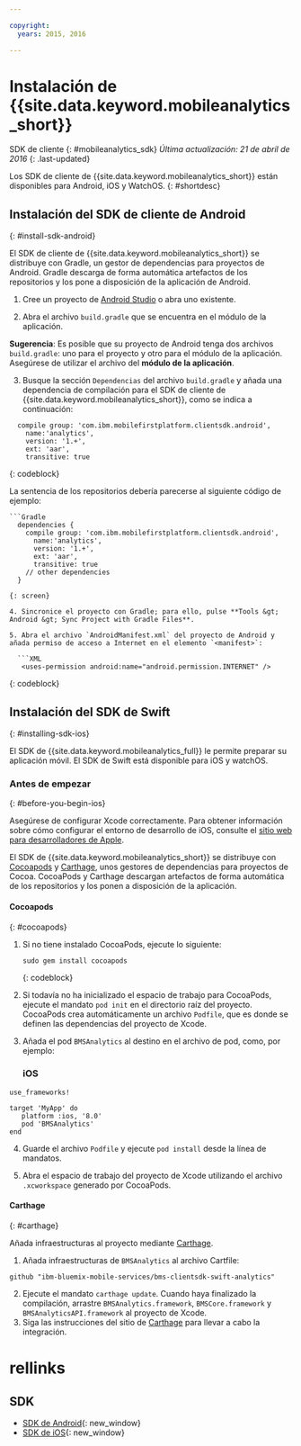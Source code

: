 ```yaml
---

copyright:
  years: 2015, 2016

---
```


# Instalación de {{site.data.keyword.mobileanalytics_short}}
SDK de cliente
{: #mobileanalytics_sdk}
*Última actualización: 21 de abril de 2016*
{: .last-updated}

Los SDK de cliente de {{site.data.keyword.mobileanalytics_short}}
están disponibles para Android, iOS y WatchOS.
{: #shortdesc}

## Instalación del SDK de cliente de Android
{: #install-sdk-android}

El SDK de cliente de {{site.data.keyword.mobileanalytics_short}} se distribuye con Gradle, un gestor de dependencias para proyectos de Android. Gradle descarga de forma automática artefactos de los repositorios y los pone a disposición de la aplicación de Android.

1. Cree un proyecto de [Android Studio](http://developer.android.com/sdk/index.html) o abra uno existente.

2. Abra el archivo `build.gradle` que se encuentra en el módulo de la aplicación.

  **Sugerencia**: Es posible que su proyecto de Android tenga dos archivos `build.gradle`: uno para el proyecto y otro para el módulo de la aplicación. Asegúrese de utilizar el archivo del **módulo de la aplicación**.

3. Busque la sección `Dependencias` del archivo `build.gradle` y añada una dependencia de compilación para el SDK de cliente de {{site.data.keyword.mobileanalytics_short}}, como se indica a continuación:

  ```Gradle
    compile group: 'com.ibm.mobilefirstplatform.clientsdk.android',    
      name:'analytics',
      version: '1.+',
      ext: 'aar',
      transitive: true
  ```
  {: codeblock}

  La sentencia de los repositorios debería parecerse al siguiente código de ejemplo:

	```Gradle
      dependencies {
        compile group: 'com.ibm.mobilefirstplatform.clientsdk.android',    
          name:'analytics',
          version: '1.+',
          ext: 'aar',
          transitive: true
    	// other dependencies  
      }
  ```
  {: screen}

4. Sincronice el proyecto con Gradle; para ello, pulse **Tools &gt; Android &gt; Sync Project with Gradle Files**.

5. Abra el archivo `AndroidManifest.xml` del proyecto de Android y añada permiso de acceso a Internet en el elemento `<manifest>`:

	```XML
	 <uses-permission android:name="android.permission.INTERNET" />
   ```
   {: codeblock}


## Instalación del SDK de Swift
{: #installing-sdk-ios}

El SDK de {{site.data.keyword.mobileanalytics_full}} le permite preparar su aplicación móvil. El SDK de Swift está disponible para iOS y watchOS.

### Antes de empezar
{: #before-you-begin-ios}

Asegúrese de configurar Xcode correctamente. Para obtener información sobre cómo configurar el entorno de desarrollo de iOS, consulte el [sitio web para desarrolladores de Apple](https://developer.apple.com/support/xcode/).

El SDK de {{site.data.keyword.mobileanalytics_short}} se distribuye con [Cocoapods](https://cocoapods.org/) y [Carthage](https://github.com/Carthage/Carthage#getting-started), unos gestores de dependencias para proyectos de Cocoa. CocoaPods y Carthage descargan artefactos de forma automática de los repositorios y los ponen a disposición de la aplicación.

#### Cocoapods
{: #cocoapods}
1. Si no tiene instalado CocoaPods, ejecute lo siguiente:

    ```
    sudo gem install cocoapods
    ```
    {: codeblock}

2. Si todavía no ha inicializado el espacio de trabajo para CocoaPods, ejecute el mandato `pod init` en el directorio raíz del proyecto. CocoaPods crea automáticamente un archivo `Podfile`, que es donde se definen las dependencias del proyecto de Xcode.

3. Añada el pod `BMSAnalytics` al destino en el archivo de pod, como, por ejemplo:

	### iOS

  ```
  use_frameworks!

  target 'MyApp' do
     platform :ios, '8.0'
     pod 'BMSAnalytics'
  end
  ```

4. Guarde el archivo `Podfile` y ejecute `pod install` desde la línea de mandatos.

5. Abra el espacio de trabajo del proyecto de Xcode utilizando el archivo `.xcworkspace` generado por CocoaPods.

#### Carthage
{: #carthage}

Añada infraestructuras al proyecto mediante [Carthage](https://github.com/Carthage/Carthage#if-youre-building-for-ios-tvos-or-watchos).

1. Añada infraestructuras de `BMSAnalytics` al archivo Cartfile:
  ```
  github "ibm-bluemix-mobile-services/bms-clientsdk-swift-analytics"
  ```
2. Ejecute el mandato `carthage update`. Cuando haya finalizado la compilación, arrastre `BMSAnalytics.framework`, `BMSCore.framework` y `BMSAnalyticsAPI.framework` al proyecto de Xcode.
3. Siga las instrucciones del sitio de [Carthage](https://github.com/Carthage/Carthage#if-youre-building-for-ios-tvos-or-watchos) para llevar a cabo la integración.

# rellinks

## SDK
* [SDK de Android](https://github.com/ibm-bluemix-mobile-services/bms-clientsdk-android-analytics){: new_window}  
* [SDK de iOS](https://github.com/ibm-bluemix-mobile-services/bms-clientsdk-swift-analytics){: new_window}
